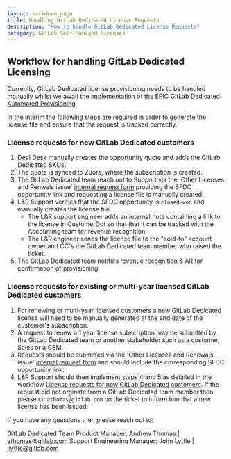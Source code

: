 ```yaml
---
layout: markdown_page
title: Handling GitLab Dedicated License Requests
description: "How to handle GitLab Dedicated License Requests"
category: GitLab Self-Managed licenses
---
```



## Workflow for handling GitLab Dedicated Licensing

Currently, GitLab Dedicated license provisioning needs to be handled manually whilst we await the implementation of the EPIC [GitLab Dedicated Automated Provisioning](https://gitlab.com/groups/gitlab-org/-/epics/8799)

In the interim the following steps are required in order to generate the license file and ensure that the request is tracked correctly.

### License requests for new GitLab Dedicated customers

1. Deal Desk manually creates the opportunity quote and adds the GitLab Dedicated SKUs.
1. The quote is synced to Zuora, where the subscription is created.
1. The GitLab Dedicated team reach out to Support via the 'Other Licenses and Renwals issue' [internal request form](https://gitlab-com.gitlab.io/support/internal-requests-form/) providing the SFDC opportunity link and requesting a license file is manually created.
1. L&R Support verifies that the SFDC opportunity is `closed-won` and manually creates the license file.
   - The L&R support engineer adds an internal note containing a link to the license in CustomerDot so that that it can be tracked with the Accounting team for revenue recognition.
   - The L&R engineer sends the license file to the "sold-to" account owner and CC's the GitLab Dedicated team member who raised the ticket.
1. The GitLab Dedicated team notifies revenue recognition & AR for confirmation of provisioning.

### License requests for existing or multi-year licensed GitLab Dedicated customers

1. For renewing or multi-year licensed customers a new GitLab Dedicated license will need to be manually generated at the end date of the customer's subscription.
1. A request to renew a 1 year license subscription may be submitted by the GitLab Dedicated team or another stakeholder such as a customer, Sales or a CSM.
1. Requests should be submitted via the 'Other Licenses and Renewals issue' [internal request form](https://gitlab-com.gitlab.io/support/internal-requests-form/) and should include the corresponding SFDC opportunity link.
1. L&R Support should then implement steps 4 and 5 as detailed in the workflow [License requests for new GitLab Dedicated customers](#license-requests-for-existing-or-multi-year-licensed-gitlab-dedicated-customers). If the request did not orginate from a GitLab Dedicatad team member then please cc `athomas@gitlab.com` on the ticket to inform him that a new license has been issued.

If you have any questions then please reach out to:

GitLab Dedicated Team Product Manager: Andrew Thomas | <athomas@gitlab.com>
Support Engineering Manager: John Lyttle | <jlyttle@gitlab.com>
